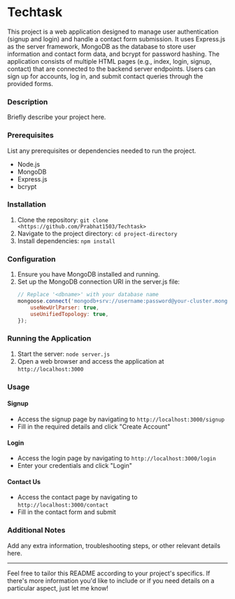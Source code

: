 # Techtask
This project is a web application designed to manage user authentication (signup and login) and handle a contact form submission. It uses Express.js as the server framework, MongoDB as the database to store user information and contact form data, and bcrypt for password hashing. The application consists of multiple HTML pages (e.g., index, login, signup, contact) that are connected to the backend server endpoints. Users can sign up for accounts, log in, and submit contact queries through the provided forms.


### Description
Briefly describe your project here.

### Prerequisites
List any prerequisites or dependencies needed to run the project.
- Node.js
- MongoDB
- Express.js
- bcrypt

### Installation
1. Clone the repository: `git clone <https://github.com/Prabhat1503/Techtask>`
2. Navigate to the project directory: `cd project-directory`
3. Install dependencies: `npm install`

### Configuration
1. Ensure you have MongoDB installed and running.
2. Set up the MongoDB connection URI in the server.js file:
   ```javascript
   // Replace '<dbname>' with your database name
   mongoose.connect('mongodb+srv://username:password@your-cluster.mongodb.net/<dbname>', {
       useNewUrlParser: true,
       useUnifiedTopology: true,
   });
   ```

### Running the Application
1. Start the server: `node server.js`
2. Open a web browser and access the application at `http://localhost:3000`

### Usage

#### Signup
- Access the signup page by navigating to `http://localhost:3000/signup`
- Fill in the required details and click "Create Account"

#### Login
- Access the login page by navigating to `http://localhost:3000/login`
- Enter your credentials and click "Login"

#### Contact Us
- Access the contact page by navigating to `http://localhost:3000/contact`
- Fill in the contact form and submit

### Additional Notes
Add any extra information, troubleshooting steps, or other relevant details here.

---

Feel free to tailor this README according to your project's specifics. If there's more information you'd like to include or if you need details on a particular aspect, just let me know!